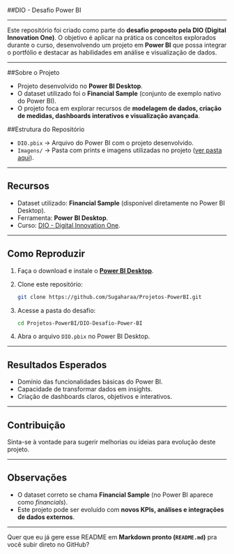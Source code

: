 ##DIO - Desafio Power BI

---

Este repositório foi criado como parte do **desafio proposto pela DIO (Digital Innovation One)**.
O objetivo é aplicar na prática os conceitos explorados durante o curso, desenvolvendo um projeto em **Power BI** que possa integrar o portfólio e destacar as habilidades em análise e visualização de dados.

---


##Sobre o Projeto

* Projeto desenvolvido no **Power BI Desktop**.
* O dataset utilizado foi o **Financial Sample** (conjunto de exemplo nativo do Power BI).
* O projeto foca em explorar recursos de **modelagem de dados, criação de medidas, dashboards interativos e visualização avançada**.

##Estrutura do Repositório

* `DIO.pbix` → Arquivo do Power BI com o projeto desenvolvido.
* `Imagens/` → Pasta com prints e imagens utilizadas no projeto ([ver pasta aqui](https://github.com/Sugaharaa/Projetos-PowerBI/tree/main/DIO-Desafio-Power-BI/Imagens)).


---

## Recursos

* Dataset utilizado: **Financial Sample** (disponível diretamente no Power BI Desktop).
* Ferramenta: **Power BI Desktop**.
* Curso: [DIO - Digital Innovation One](https://www.dio.me/).

---

## Como Reproduzir

1. Faça o download e instale o **[Power BI Desktop](https://powerbi.microsoft.com/pt-br/desktop/)**.
2. Clone este repositório:

   ```bash
   git clone https://github.com/Sugaharaa/Projetos-PowerBI.git
   ```
3. Acesse a pasta do desafio:

   ```bash
   cd Projetos-PowerBI/DIO-Desafio-Power-BI
   ```
4. Abra o arquivo `DIO.pbix` no Power BI Desktop.

---

## Resultados Esperados

* Domínio das funcionalidades básicas do Power BI.
* Capacidade de transformar dados em insights.
* Criação de dashboards claros, objetivos e interativos.

---

## Contribuição

Sinta-se à vontade para sugerir melhorias ou ideias para evolução deste projeto.

---

## Observações

* O dataset correto se chama **Financial Sample** (no Power BI aparece como *financials*).
* Este projeto pode ser evoluído com **novos KPIs, análises e integrações de dados externos**.

---

Quer que eu já gere esse README em **Markdown pronto (`README.md`)** pra você subir direto no GitHub?

